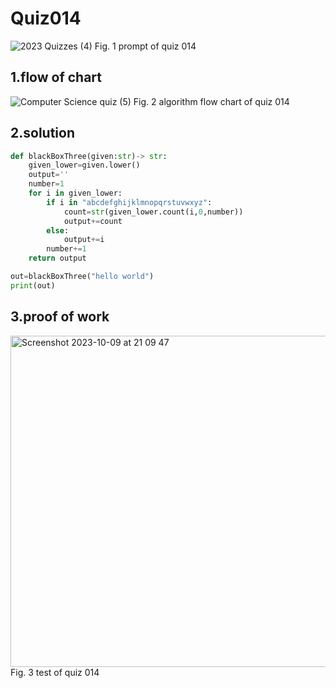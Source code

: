 # Quiz014
![2023  Quizzes (4)](https://github.com/Happa1/unit1-2024/assets/142579414/25d80a89-9db3-4a4d-b208-9c8bcb3de2ed)
Fig. 1 prompt of quiz 014

## 1.flow of chart
![Computer Science quiz (5)](https://github.com/Happa1/unit1-2024/assets/142579414/9c2c349c-bc6a-4b1e-8025-f7d7b6a6b286)
Fig. 2 algorithm flow chart of quiz 014

## 2.solution
```.py
def blackBoxThree(given:str)-> str:
    given_lower=given.lower()
    output=''
    number=1
    for i in given_lower:
        if i in "abcdefghijklmnopqrstuvwxyz":
            count=str(given_lower.count(i,0,number))
            output+=count
        else:
            output+=i
        number+=1
    return output

out=blackBoxThree("hello world")
print(out)
```

## 3.proof of work
<img width="530" alt="Screenshot 2023-10-09 at 21 09 47" src="https://github.com/Happa1/unit1-2024/assets/142579414/6070643b-e62c-4bd1-93e2-650b9542b627">
Fig. 3 test of quiz 014
